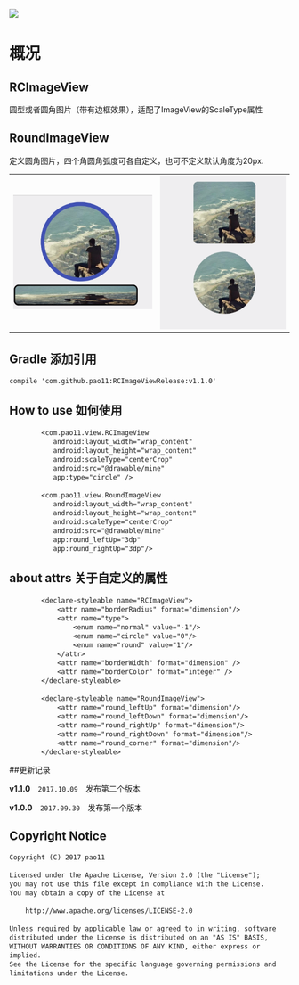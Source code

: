 [![](https://jitpack.io/v/pao11/RCImageViewRelease.svg)](https://jitpack.io/#pao11/RCImageViewRelease)

# 概况

## RCImageView
圆型或者圆角图片（带有边框效果），适配了ImageView的ScaleType属性

## RoundImageView
定义圆角图片，四个角圆角弧度可各自定义，也可不定义默认角度为20px.

<table>
    <tr>
        <td><img src="/image/image.png"></td>
        <td><img src="/image/image_two.png"></td>
    </tr>
</table>

## Gradle 添加引用
```
compile 'com.github.pao11:RCImageViewRelease:v1.1.0' 
```
## How to use 如何使用
```
        <com.pao11.view.RCImageView
           android:layout_width="wrap_content"
           android:layout_height="wrap_content"
           android:scaleType="centerCrop"
           android:src="@drawable/mine"
           app:type="circle" />
           
        <com.pao11.view.RoundImageView
           android:layout_width="wrap_content"
           android:layout_height="wrap_content"
           android:scaleType="centerCrop"
           android:src="@drawable/mine"
           app:round_leftUp="3dp"
           app:round_rightUp="3dp"/>
```

## about attrs 关于自定义的属性
```
	    <declare-styleable name="RCImageView">
    		<attr name="borderRadius" format="dimension"/>
    		<attr name="type">
    			<enum name="normal" value="-1"/>
    			<enum name="circle" value="0"/>
    			<enum name="round" value="1"/>
    		</attr>
    		<attr name="borderWidth" format="dimension" />
    		<attr name="borderColor" format="integer" />
    	</declare-styleable>
    
    	<declare-styleable name="RoundImageView">
    		<attr name="round_leftUp" format="dimension"/>
    		<attr name="round_leftDown" format="dimension"/>
    		<attr name="round_rightUp" format="dimension"/>
    		<attr name="round_rightDown" format="dimension"/>
    		<attr name="round_corner" format="dimension"/>
    	</declare-styleable>
 ```
 ##更新记录
 
 **v1.1.0**　`2017.10.09`　发布第二个版本
 
 **v1.0.0**　`2017.09.30`　发布第一个版本
 
 ## Copyright Notice ##
 ``` 
 Copyright (C) 2017 pao11
 
 Licensed under the Apache License, Version 2.0 (the "License");
 you may not use this file except in compliance with the License.
 You may obtain a copy of the License at
 
     http://www.apache.org/licenses/LICENSE-2.0
 
 Unless required by applicable law or agreed to in writing, software
 distributed under the License is distributed on an "AS IS" BASIS,
 WITHOUT WARRANTIES OR CONDITIONS OF ANY KIND, either express or implied.
 See the License for the specific language governing permissions and
 limitations under the License.
  ```
 


